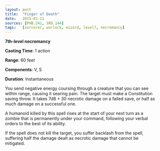 ```yaml
---
layout: post
title:  "Finger of Death"
date:   2015-01-11
sources: [PHB.241, SRD.144]
tags:   [sorcerer, warlock, wizard, level7, necromancy]
---
```


**7th-level necromancy**

**Casting Time**: 1 action

**Range**: 60 feet

**Components**: V, S

**Duration**: Instantaneous

You send negative energy coursing through a creature that you can see within range, causing it searing pain. The target must make a Constitution saving throw. It takes 7d8 + 30 necrotic damage on a failed save, or half as much damage on a successful one.

A humanoid killed by this spell rises at the start of your next turn as a zombie that is permanently under your command, following your verbal orders to the best of its ability.

If the spell does not kill the target, you suffer backlash from the spell, suffering half the damage dealt as necrotic damage that cannot be mitigated.
